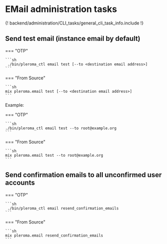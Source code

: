 # EMail administration tasks

{! backend/administration/CLI_tasks/general_cli_task_info.include !}

## Send test email (instance email by default)

=== "OTP"

    ```sh
     ./bin/pleroma_ctl email test [--to <destination email address>]
    ```

=== "From Source"

    ```sh
    mix pleroma.email test [--to <destination email address>]
    ```

Example:

=== "OTP"

    ```sh
    ./bin/pleroma_ctl email test --to root@example.org
    ```

=== "From Source"

    ```sh
    mix pleroma.email test --to root@example.org
    ```

## Send confirmation emails to all unconfirmed user accounts

=== "OTP"

    ```sh
     ./bin/pleroma_ctl email resend_confirmation_emails
    ```

=== "From Source"

    ```sh
    mix pleroma.email resend_confirmation_emails
    ```
